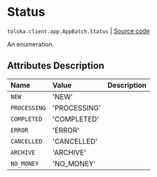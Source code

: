 # Status
`toloka.client.app.AppBatch.Status` | [Source code](https://github.com/Toloka/toloka-kit/blob/v0.1.24/src/client/app/__init__.py#L187)

An enumeration.

## Attributes Description

| Name | Value | Description |
| :------| :-----------| :----------| 
`NEW`|'NEW'|<p></p>
`PROCESSING`|'PROCESSING'|<p></p>
`COMPLETED`|'COMPLETED'|<p></p>
`ERROR`|'ERROR'|<p></p>
`CANCELLED`|'CANCELLED'|<p></p>
`ARCHIVE`|'ARCHIVE'|<p></p>
`NO_MONEY`|'NO_MONEY'|<p></p>
